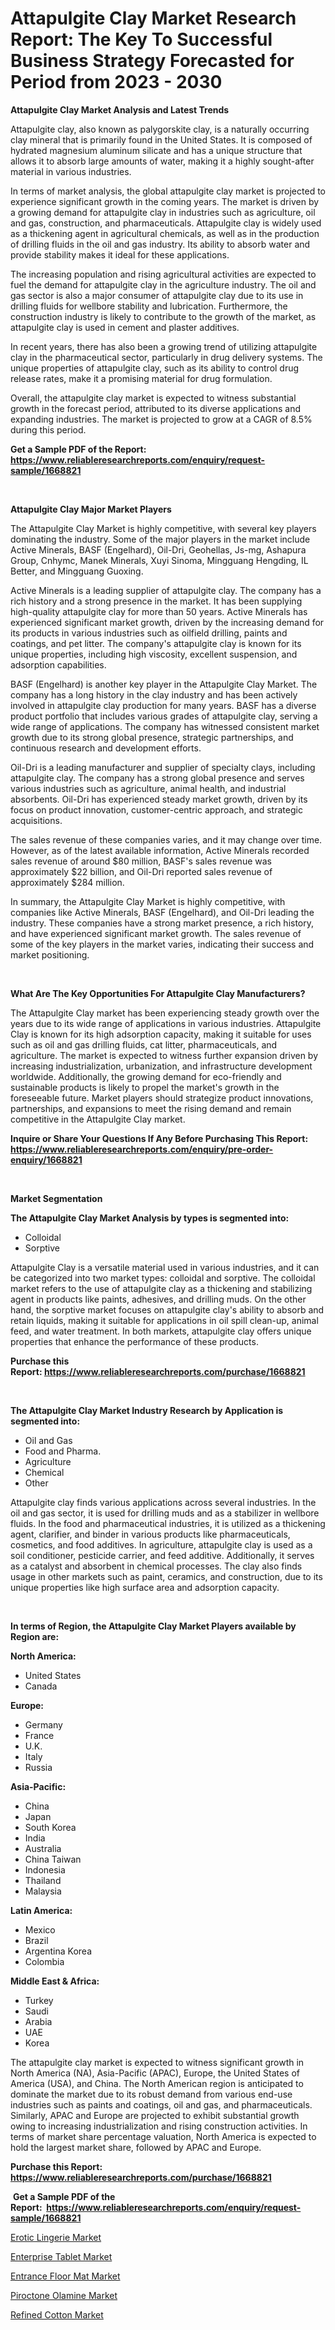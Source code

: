 <p><h1>Attapulgite Clay Market Research Report: The Key To Successful Business Strategy Forecasted for Period from 2023 - 2030</h1></p><p><strong>Attapulgite Clay Market Analysis and Latest Trends</strong></p>
<p><p>Attapulgite clay, also known as palygorskite clay, is a naturally occurring clay mineral that is primarily found in the United States. It is composed of hydrated magnesium aluminum silicate and has a unique structure that allows it to absorb large amounts of water, making it a highly sought-after material in various industries.</p><p>In terms of market analysis, the global attapulgite clay market is projected to experience significant growth in the coming years. The market is driven by a growing demand for attapulgite clay in industries such as agriculture, oil and gas, construction, and pharmaceuticals. Attapulgite clay is widely used as a thickening agent in agricultural chemicals, as well as in the production of drilling fluids in the oil and gas industry. Its ability to absorb water and provide stability makes it ideal for these applications.</p><p>The increasing population and rising agricultural activities are expected to fuel the demand for attapulgite clay in the agriculture industry. The oil and gas sector is also a major consumer of attapulgite clay due to its use in drilling fluids for wellbore stability and lubrication. Furthermore, the construction industry is likely to contribute to the growth of the market, as attapulgite clay is used in cement and plaster additives.</p><p>In recent years, there has also been a growing trend of utilizing attapulgite clay in the pharmaceutical sector, particularly in drug delivery systems. The unique properties of attapulgite clay, such as its ability to control drug release rates, make it a promising material for drug formulation.</p><p>Overall, the attapulgite clay market is expected to witness substantial growth in the forecast period, attributed to its diverse applications and expanding industries. The market is projected to grow at a CAGR of 8.5% during this period.</p></p>
<p><strong>Get a Sample PDF of the Report:&nbsp; <a href="https://www.reliableresearchreports.com/enquiry/request-sample/1668821">https://www.reliableresearchreports.com/enquiry/request-sample/1668821</a></strong></p>
<p>&nbsp;</p>
<p><strong>Attapulgite Clay Major Market Players</strong></p>
<p><p>The Attapulgite Clay Market is highly competitive, with several key players dominating the industry. Some of the major players in the market include Active Minerals, BASF (Engelhard), Oil-Dri, Geohellas, Js-mg, Ashapura Group, Cnhymc, Manek Minerals, Xuyi Sinoma, Mingguang Hengding, IL Better, and Mingguang Guoxing.</p><p>Active Minerals is a leading supplier of attapulgite clay. The company has a rich history and a strong presence in the market. It has been supplying high-quality attapulgite clay for more than 50 years. Active Minerals has experienced significant market growth, driven by the increasing demand for its products in various industries such as oilfield drilling, paints and coatings, and pet litter. The company's attapulgite clay is known for its unique properties, including high viscosity, excellent suspension, and adsorption capabilities.</p><p>BASF (Engelhard) is another key player in the Attapulgite Clay Market. The company has a long history in the clay industry and has been actively involved in attapulgite clay production for many years. BASF has a diverse product portfolio that includes various grades of attapulgite clay, serving a wide range of applications. The company has witnessed consistent market growth due to its strong global presence, strategic partnerships, and continuous research and development efforts.</p><p>Oil-Dri is a leading manufacturer and supplier of specialty clays, including attapulgite clay. The company has a strong global presence and serves various industries such as agriculture, animal health, and industrial absorbents. Oil-Dri has experienced steady market growth, driven by its focus on product innovation, customer-centric approach, and strategic acquisitions.</p><p>The sales revenue of these companies varies, and it may change over time. However, as of the latest available information, Active Minerals recorded sales revenue of around $80 million, BASF's sales revenue was approximately $22 billion, and Oil-Dri reported sales revenue of approximately $284 million.</p><p>In summary, the Attapulgite Clay Market is highly competitive, with companies like Active Minerals, BASF (Engelhard), and Oil-Dri leading the industry. These companies have a strong market presence, a rich history, and have experienced significant market growth. The sales revenue of some of the key players in the market varies, indicating their success and market positioning.</p></p>
<p>&nbsp;</p>
<p><strong>What Are The Key Opportunities For Attapulgite Clay Manufacturers?</strong></p>
<p><p>The Attapulgite Clay market has been experiencing steady growth over the years due to its wide range of applications in various industries. Attapulgite Clay is known for its high adsorption capacity, making it suitable for uses such as oil and gas drilling fluids, cat litter, pharmaceuticals, and agriculture. The market is expected to witness further expansion driven by increasing industrialization, urbanization, and infrastructure development worldwide. Additionally, the growing demand for eco-friendly and sustainable products is likely to propel the market's growth in the foreseeable future. Market players should strategize product innovations, partnerships, and expansions to meet the rising demand and remain competitive in the Attapulgite Clay market.</p></p>
<p><strong>Inquire or Share Your Questions If Any Before Purchasing This Report: <a href="https://www.reliableresearchreports.com/enquiry/pre-order-enquiry/1668821">https://www.reliableresearchreports.com/enquiry/pre-order-enquiry/1668821</a></strong></p>
<p>&nbsp;</p>
<p><strong>Market Segmentation</strong></p>
<p><strong>The Attapulgite Clay Market Analysis by types is segmented into:</strong></p>
<p><ul><li>Colloidal</li><li>Sorptive</li></ul></p>
<p><p>Attapulgite Clay is a versatile material used in various industries, and it can be categorized into two market types: colloidal and sorptive. The colloidal market refers to the use of attapulgite clay as a thickening and stabilizing agent in products like paints, adhesives, and drilling muds. On the other hand, the sorptive market focuses on attapulgite clay's ability to absorb and retain liquids, making it suitable for applications in oil spill clean-up, animal feed, and water treatment. In both markets, attapulgite clay offers unique properties that enhance the performance of these products.</p></p>
<p><strong>Purchase this Report:&nbsp;<a href="https://www.reliableresearchreports.com/purchase/1668821">https://www.reliableresearchreports.com/purchase/1668821</a></strong></p>
<p>&nbsp;</p>
<p><strong>The Attapulgite Clay Market Industry Research by Application is segmented into:</strong></p>
<p><ul><li>Oil and Gas</li><li>Food and Pharma.</li><li>Agriculture</li><li>Chemical</li><li>Other</li></ul></p>
<p><p>Attapulgite clay finds various applications across several industries. In the oil and gas sector, it is used for drilling muds and as a stabilizer in wellbore fluids. In the food and pharmaceutical industries, it is utilized as a thickening agent, clarifier, and binder in various products like pharmaceuticals, cosmetics, and food additives. In agriculture, attapulgite clay is used as a soil conditioner, pesticide carrier, and feed additive. Additionally, it serves as a catalyst and absorbent in chemical processes. The clay also finds usage in other markets such as paint, ceramics, and construction, due to its unique properties like high surface area and adsorption capacity.</p></p>
<p>&nbsp;</p>
<p><strong>In terms of Region, the Attapulgite Clay Market Players available by Region are:</strong></p>
<p>
    <p> <strong> North America: </strong>
        <ul>
            <li>United States</li>
            <li>Canada</li>
        </ul>
        </p> 
    <p> <strong> Europe: </strong>
        <ul>
            <li>Germany</li>
            <li>France</li>
            <li>U.K.</li>
            <li>Italy</li>
            <li>Russia</li>
        </ul>
        </p> 
    <p> <strong> Asia-Pacific: </strong>
        <ul>
            <li>China</li>
            <li>Japan</li>
            <li>South Korea</li>
            <li>India</li>
            <li>Australia</li>
            <li>China Taiwan</li>
            <li>Indonesia</li>
            <li>Thailand</li>
            <li>Malaysia</li>
        </ul>
        </p> 
    <p> <strong> Latin America: </strong>
        <ul>
            <li>Mexico</li>
            <li>Brazil</li>
            <li>Argentina Korea</li>
            <li>Colombia</li>
        </ul>
        </p> 
    <p> <strong> Middle East & Africa: </strong>
        <ul>
            <li>Turkey</li>
            <li>Saudi</li>
            <li>Arabia</li>
            <li>UAE</li>
            <li>Korea</li>
        </ul>
    </p>
    </p>
<p><p>The attapulgite clay market is expected to witness significant growth in North America (NA), Asia-Pacific (APAC), Europe, the United States of America (USA), and China. The North American region is anticipated to dominate the market due to its robust demand from various end-use industries such as paints and coatings, oil and gas, and pharmaceuticals. Similarly, APAC and Europe are projected to exhibit substantial growth owing to increasing industrialization and rising construction activities. In terms of market share percentage valuation, North America is expected to hold the largest market share, followed by APAC and Europe.</p></p>
<p><strong>Purchase this Report: <a href="https://www.reliableresearchreports.com/purchase/1668821">https://www.reliableresearchreports.com/purchase/1668821</a></strong></p>
<p>&nbsp;<strong>Get a Sample PDF of the Report:&nbsp;&nbsp;<a href="https://www.reliableresearchreports.com/enquiry/request-sample/1668821">https://www.reliableresearchreports.com/enquiry/request-sample/1668821</a></strong></p>
<p><strong></strong></p>
<p><p><a href="https://medium.com/@mayankdeswal9588dm/erotic-lingerie-market-insights-into-market-cagr-market-trends-and-growth-strategies-02fd43a02b61">Erotic Lingerie Market</a></p><p><a href="https://medium.com/@kevinbarnes75/enterprise-tablet-market-insights-into-market-cagr-market-trends-and-growth-strategies-bb6c29501405">Enterprise Tablet Market</a></p><p><a href="https://medium.com/@santosh.reportprime/entrance-floor-mat-market-comprehensive-assessment-by-type-application-and-geography-091f00e247f1">Entrance Floor Mat Market</a></p><p><a href="https://github.com/dziulagalemab/Market-Research-Report-List-1/blob/main/piroctone-olamine-market.md">Piroctone Olamine Market</a></p><p><a href="https://github.com/jonneygiverf/Market-Research-Report-List-1/blob/main/refined-cotton-market.md">Refined Cotton Market</a></p></p>
